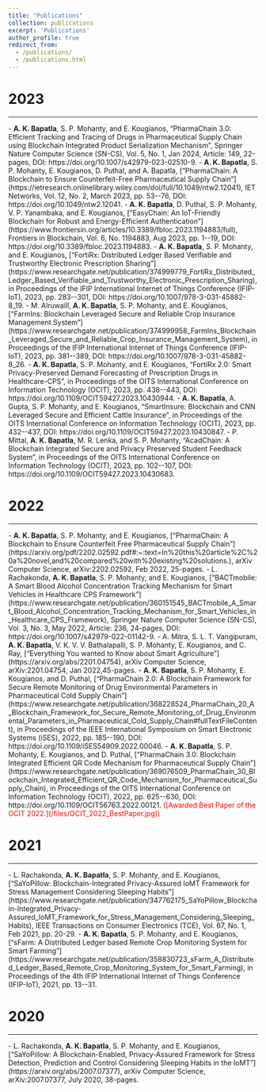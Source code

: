 ```yaml
---
title: "Publications"
collection: publications
excerpt: 'Publications'
author_profile: true
redirect_from: 
  - /publications/
  - /publications.html
---
```

2023
======
<hr />
- <b>A. K. Bapatla</b>, S. P. Mohanty, and E. Kougianos, “PharmaChain 3.0: Efficient Tracking and Tracing of Drugs in Pharmaceutical Supply Chain using Blockchain Integrated Product Serialization Mechanism”, Springer Nature Computer Science (SN-CS), Vol. 5, No. 1, Jan 2024, Article: 149, 22-pages, DOI: https://doi.org/10.1007/s42979-023-02510-9.
- <b>A. K. Bapatla</b>, S. P. Mohanty, E. Kougianos, D. Puthal, and A. Bapatla, [“PharmaChain: A Blockchain to Ensure Counterfeit-Free Pharmaceutical Supply Chain”](https://ietresearch.onlinelibrary.wiley.com/doi/full/10.1049/ntw2.12041), IET Networks, Vol. 12, No. 2, March 2023, pp. 53--76, DOI: https://doi.org/10.1049/ntw2.12041.
- <b>A. K. Bapatla</b>, D. Puthal, S. P. Mohanty, V. P. Yanambaka, and E. Kougianos, [“EasyChain: An IoT-Friendly Blockchain for Robust and Energy-Efficient Authentication”](https://www.frontiersin.org/articles/10.3389/fbloc.2023.1194883/full), Frontiers in Blockchain, Vol. 6, No. 1194883, Aug 2023, pp. 1--19, DOI: https://doi.org/10.3389/fbloc.2023.1194883.
- <b>A. K. Bapatla</b>, S. P. Mohanty, and E. Kougianos, [“FortiRx: Distributed Ledger Based Verifiable and Trustworthy Electronic Prescription Sharing”](https://www.researchgate.net/publication/374999779_FortiRx_Distributed_Ledger_Based_Verifiable_and_Trustworthy_Electronic_Prescription_Sharing), in Proceedings of the IFIP International Internet of Things Conference (IFIP-IoT), 2023, pp. 283--301, DOI: https://doi.org/10.1007/978-3-031-45882-8_19.
- M. Alruwaill, <b>A. K. Bapatla</b>, S. P. Mohanty, and E. Kougianos, [“FarmIns: Blockchain Leveraged Secure and Reliable Crop Insurance Management System”](https://www.researchgate.net/publication/374999958_FarmIns_Blockchain_Leveraged_Secure_and_Reliable_Crop_Insurance_Management_System), in Proceedings of the IFIP International Internet of Things Conference (IFIP-IoT), 2023, pp. 381--389, DOI: https://doi.org/10.1007/978-3-031-45882-8_26.
- <b>A. K. Bapatla</b>, S. P. Mohanty, and E. Kougianos, “FortiRx 2.0: Smart Privacy-Preserved Demand Forecasting of Prescription Drugs in Healthcare-CPS”, in Proceedings of the OITS International Conference on Information Technology (OCIT), 2023, pp. 438--443, DOI: https://doi.org/10.1109/OCIT59427.2023.10430944. 
- <b>A. K. Bapatla</b>, A. Gupta, S. P. Mohanty, and E. Kougianos, “SmartInsure: Blockchain and CNN Leveraged Secure and Efficient Cattle Insurance”, in Proceedings of the OITS International Conference on Information Technology (OCIT), 2023, pp. 432--437, DOI: https://doi.org/10.1109/OCIT59427.2023.10430847.
- P. Mittal, <b>A. K. Bapatla</b>, M. R. Lenka, and S. P. Mohanty, “AcadChain: A Blockchain Integrated Secure and Privacy Preserved Student Feedback System”, in Proceedings of the OITS International Conference on Information Technology (OCIT), 2023, pp. 102--107, DOI: https://doi.org/10.1109/OCIT59427.2023.10430683.


2022
======
<hr />
- <b>A. K. Bapatla</b>, S. P. Mohanty, and E. Kougianos, [“PharmaChain: A Blockchain to Ensure Counterfeit Free Pharmaceutical Supply Chain”](https://arxiv.org/pdf/2202.02592.pdf#:~:text=In%20this%20article%2C%20a%20novel,and%20compared%20with%20existing%20solutions.), arXiv Computer Science, arXiv:2202.02592, Feb 2022, 25-pages.
- L. Rachakonda, <b>A. K. Bapatla</b>, S. P. Mohanty, and E. Kougianos, [“BACTmobile: A Smart Blood Alcohol Concentration Tracking Mechanism for Smart Vehicles in Healthcare CPS Framework”](https://www.researchgate.net/publication/360151545_BACTmobile_A_Smart_Blood_Alcohol_Concentration_Tracking_Mechanism_for_Smart_Vehicles_in_Healthcare_CPS_Framework), Springer Nature Computer Science (SN-CS), Vol. 3, No. 3, May 2022, Article: 236, 24-pages, DOI: https://doi.org/10.1007/s42979-022-01142-9.
- A. Mitra, S. L. T. Vangipuram, <b>A. K. Bapatla</b>, V. K. V. V. Bathalapalli, S. P. Mohanty, E. Kougianos, and C. Ray, [“Everything You wanted to Know about Smart Agriculture”](https://arxiv.org/abs/2201.04754), arXiv Computer Science, arXiv:2201.04754, Jan 2022,45-pages.
- <b>A. K. Bapatla</b>, S. P. Mohanty, E. Kougianos, and D. Puthal, [“PharmaChain 2.0: A Blockchain Framework for Secure Remote Monitoring of Drug Environmental Parameters in Pharmaceutical Cold Supply Chain”](https://www.researchgate.net/publication/368228524_PharmaChain_20_A_Blockchain_Framework_for_Secure_Remote_Monitoring_of_Drug_Environmental_Parameters_in_Pharmaceutical_Cold_Supply_Chain#fullTextFileContent), in Proceedings of the IEEE International Symposium on Smart Electronic Systems (iSES), 2022, pp. 185--190, DOI: https://doi.org/10.1109/iSES54909.2022.00046.
- <b>A. K. Bapatla</b>, S. P. Mohanty, E. Kougianos, and D. Puthal, [“PharmaChain 3.0: Blockchain Integrated Efficient QR Code Mechanism for Pharmaceutical Supply Chain”](https://www.researchgate.net/publication/369076509_PharmaChain_30_Blockchain_Integrated_Efficient_QR_Code_Mechanism_for_Pharmaceutical_Supply_Chain), in Proceedings of the OITS International Conference on Information Technology (OCIT), 2022, pp. 625--630, DOI: https://doi.org/10.1109/OCIT56763.2022.00121. <span style="color:red;">([Awarded Best Paper of the OCIT 2022.](/files/OCIT_2022_BestPaper.jpg))</span>

2021
=====
<hr />
- L. Rachakonda, <b>A. K. Bapatla</b>, S. P. Mohanty, and E. Kougianos, [“SaYoPillow: Blockchain-Integrated Privacy-Assured IoMT Framework for Stress Management Considering Sleeping Habits”](https://www.researchgate.net/publication/347762175_SaYoPillow_Blockchain-Integrated_Privacy-Assured_IoMT_Framework_for_Stress_Management_Considering_Sleeping_Habits), IEEE Transactions on Consumer Electronics (TCE), Vol. 67, No. 1, Feb 2021, pp. 20-29.
- <b>A. K. Bapatla</b>, S. P. Mohanty, and E. Kougianos, [“sFarm: A Distributed Ledger based Remote Crop Monitoring System for Smart Farming”](https://www.researchgate.net/publication/358830723_sFarm_A_Distributed_Ledger_Based_Remote_Crop_Monitoring_System_for_Smart_Farming), in Proceedings of the 4th IFIP International Internet of Things Conference (IFIP-IoT), 2021, pp. 13--31.

2020
====
<hr />
- L. Rachakonda, <b>A. K. Bapatla</b>, S. P. Mohanty, and E. Kougianos, [“SaYoPillow: A Blockchain-Enabled, Privacy-Assured Framework for Stress Detection, Prediction and Control Considering Sleeping Habits in the IoMT”](https://arxiv.org/abs/2007.07377), arXiv Computer Science, arXiv:2007.07377, July 2020, 38-pages.